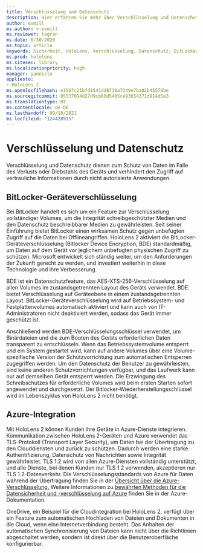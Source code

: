 ```yaml
---
title: Verschlüsselung und Datenschutz
description: Hier erfahren Sie mehr über Verschlüsselung und Datenschutz auf HoloLens 2-Geräten, einschließlich BitLocker und Azure-Integration.
author: evmill
ms.author: v-evmill
ms.reviewer: tagran
ms.date: 6/30/2020
ms.topic: article
keywords: Sicherheit, HoloLens, Verschlüsselung, Datenschutz, BitLocker-Gerät, BitLocker, bitlocker, BitLocker-Verschlüsselung, Azure-Integration,
ms.prod: hololens
ms.sitesec: library
ms.localizationpriority: high
manager: yannisle
appliesto:
- HoloLens 2
ms.openlocfilehash: e156fc21bfd1541dd8718a7349e7ba82b45576be
ms.sourcegitcommit: 05537014d27d9cb60d5485ce93654371d914d5e3
ms.translationtype: HT
ms.contentlocale: de-DE
ms.lasthandoff: 09/10/2021
ms.locfileid: "124428915"
---
```

# <a name="encryption-and-data-protection"></a>Verschlüsselung und Datenschutz

Verschlüsselung und Datenschutz dienen zum Schutz von Daten im Falle des Verlusts oder Diebstahls des Geräts und verhindert den Zugriff auf vertrauliche Informationen durch nicht autorisierte Anwendungen.

## <a name="bitlocker-device-encryption"></a>BitLocker-Geräteverschlüsselung

Bei BitLocker handelt es sich um ein Feature zur Verschlüsselung vollständiger Volumes, um die Integrität schreibgeschützter Medien und den Datenschutz beschreibbarer Medien zu gewährleisten.  Seit seiner Einführung bietet BitLocker einen wirksamen Schutz gegen unbefugten Zugriff auf die Daten bei Offlineangriffen. HoloLens 2 aktiviert die BitLocker-Geräteverschlüsselung (Bitlocker Device Encryption, BDE) standardmäßig, um Daten auf dem Gerät vor jeglichem unbefugten physischen Zugriff zu schützen. Microsoft entwickelt sich ständig weiter, um den Anforderungen der Zukunft gerecht zu werden, und investiert weiterhin in diese Technologie und ihre Verbesserung.

BDE ist ein Datenschutzfeature, das AES-XTS-256-Verschlüsselung auf allen Volumes im zustandsgetrennten Layout des Geräts verwendet. BDE bietet Verschlüsselung auf Geräteebene in einem zustandsgetrennten Layout. BitLocker-Geräteverschlüsselung wird auf Betriebssystem- und Festplattenvolumes automatisch aktiviert und kann auch von IT-Administratoren nicht deaktiviert werden, sodass das Gerät immer geschützt ist.

Anschließend werden BDE-Verschlüsselungsschlüssel verwendet, um Binärdateien und die zum Booten des Geräts erforderlichen Daten transparent zu entschlüsseln. Wenn das Betriebssystemvolume entsperrt und ein System gestartet wird, kann auf andere Volumes über eine Volume-spezifische Version der Schutzvorrichtung zum automatischen Entsperren zugegriffen werden. Um den Datenschutz der Benutzer zu gewährleisten, sind keine anderen Schutzvorrichtungen verfügbar, und das Laufwerk kann nur auf demselben Gerät entsperrt werden. Die Erzwingung des Schreibschutzes für erforderliche Volumes wird beim ersten Starten sofort angewendet und durchgesetzt. Der Bitlocker-Wiederherstellungsschlüssel wird im Lebenszyklus von HoloLens 2 nicht benötigt.

## <a name="azure-integration"></a>Azure-Integration 

Mit HoloLens 2 können Kunden ihre Geräte in Azure-Dienste integrieren. Kommunikation zwischen HoloLens 2-Geräten und Azure verwendet das TLS-Protokoll (Transport Layer Security), um Daten bei der Übertragung zu den Clouddiensten und zurück zu schützen. Dadurch werden eine starke Authentifizierung, Datenschutz von Nachrichten sowie Integrität gewährleistet. TLS 1.2 wird von allen Azure-Diensten vollständig unterstützt, und alle Dienste, bei denen Kunden nur TLS 1.2 verwenden, akzeptieren nur TLS 1.2-Datenverkehr. Die Verschlüsselungsstandards von Azure für Daten während der Übertragung finden Sie in der [Übersicht über die Azure-Verschlüsselung.](/azure/security/fundamentals/encryption-overview) Weitere Informationen zu [bewährten Methoden für die Datensicherheit und -verschlüsselung auf Azure](/azure/security/fundamentals/data-encryption-best-practices) finden Sie in der Azure-Dokumentation. 

OneDrive, ein Beispiel für die Cloudintegration bei HoloLens 2, verfügt über ein Feature zum automatischen Hochladen von Dateien und Dokumenten in die Cloud, wenn eine Internetverbindung besteht. Das Anhalten der automatischen Synchronisierung von Dateien kann nicht über die Richtlinien abgeschaltet werden, sondern ist direkt über die Benutzeroberfläche konfigurierbar. 
